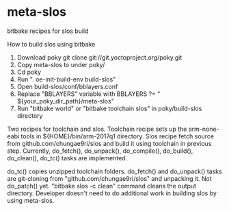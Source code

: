 # meta-slos
bitbake recipes for slos build

How to build slos using bitbake
1. Download poky 
   git clone git://git.yoctoproject.org/poky.git
2. Copy meta-slos to under poky/
3. Cd poky
4. Run ". oe-init-build-env build-slos"
5. Open build-slos/conf/bblayers.conf
6. Replace "BBLAYERS" variable with
   BBLAYERS ?= " ${your_poky_dir_path}/meta-slos"
7. Run "bitbake world" or "bitbake toolchain slos" in poky/build-slos directory

Two recipes for toolchain and slos. 
Toolchain recipe sets up the arm-none-eabi tools in ${HOME}/bin/arm-2017q1 directory.
Slos recipe fetch source from github.com/chungae9ri/slos and build it using toolchain in
previous step.
Currently, do_fetch(), do_unpack(), do_compile(), do_build(), do_clean(), do_tc() 
tasks are implemented.

do_tc() copies unzipped toolchain folders. 
do_fetch() and do_unpack() tasks are git-cloning from "github.com/chungae9ri/slos" 
and unpacking it. Not do_patch() yet.
"bitbake slos -c clean" command cleans the output directory.
Developer doesn't need to do additional work in building slos by using meta-slos. 
